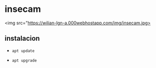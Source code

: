 # insecam
<img src="https://wilian-lgn-a.000webhostapp.com/img/insecam.jpg>

## instalacion

* `apt update`

* `apt upgrade`
